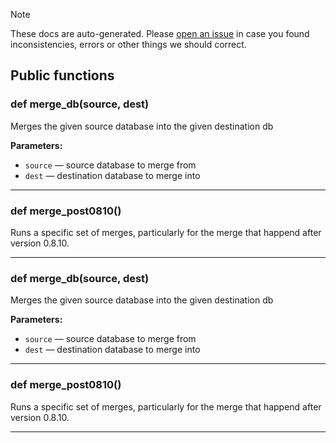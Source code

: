 > [!NOTE]
> These docs are auto-generated. Please [open an issue](https://github.com/Friends-of-Monika/mas-docs/issues/new)
> in case you found inconsistencies, errors or other things we should correct.

## Public functions

### def merge_db(source, dest)

Merges the given source database into the given destination db

**Parameters:**
- `source` &mdash; source database to merge from
- `dest` &mdash; destination database to merge into


---

### def merge_post0810()

Runs a specific set of merges, particularly for the merge that happend after version 0.8.10.

---

### def merge_db(source, dest)

Merges the given source database into the given destination db

**Parameters:**
- `source` &mdash; source database to merge from
- `dest` &mdash; destination database to merge into


---

### def merge_post0810()

Runs a specific set of merges, particularly for the merge that happend after version 0.8.10.

---

